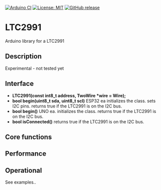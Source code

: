 
[![Arduino CI](https://github.com/RobTillaart/LTC2991/workflows/Arduino%20CI/badge.svg)](https://github.com/marketplace/actions/arduino_ci)
[![License: MIT](https://img.shields.io/badge/license-MIT-green.svg)](https://github.com/RobTillaart/LTC2991/blob/master/LICENSE)
[![GitHub release](https://img.shields.io/github/release/RobTillaart/LTC2991.svg?maxAge=3600)](https://github.com/RobTillaart/LTC2991/releases)


# LTC2991

Arduino library for a LTC2991


## Description

Experimental - not tested yet

## Interface

- **LTC2991(const int8_t address, TwoWire \*wire = Wire);**
- **bool begin(uint8_t sda, uint8_t scl)** ESP32 ea initializes the class.
sets I2C pins.
returns true if the LTC2991 is on the I2C bus.
- **bool begin()** UNO ea. initializes the class. 
returns true if the LTC2991 is on the I2C bus.
- **bool isConnected()** returns true if the LTC2991 is on the I2C bus.

## Core functions





## Performance




## Operational

See examples..

